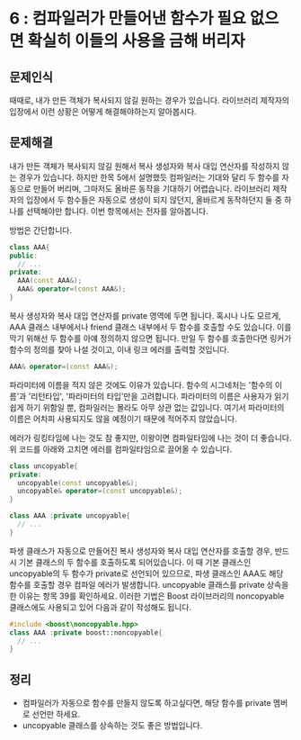 # 6 : 컴파일러가 만들어낸 함수가 필요 없으면 확실히 이들의 사용을 금해 버리자
## 문제인식
때때로, 내가 만든 객체가 복사되지 않길 원하는 경우가 있습니다.
라이브러리 제작자의 입장에서 이런 상황은 어떻게 해결해야하는지 알아봅시다.
## 문제해결
내가 만든 객체가 복사되지 않길 원해서 복사 생성자와 복사 대입 연산자를 작성하지 않는 경우가 있습니다.
하지만 한목 5에서 설명했듯 컴파일러는 기대와 달리 두 함수를 자동으로 만들어 버리며, 그마저도 올바른 동작을 기대하기 어렵습니다.
라이브러리 제작자의 입장에서 두 함수들은 자동으로 생성이 되지 않던지, 올바르게 동작하던지 둘 중 하나를 선택해야만 합니다.
이번 항목에서는 전자를 알아봅니다.

방법은 간단합니다.

```c++
class AAA{
public:
  // ...
private:
  AAA(const AAA&);
  AAA& operator=(const AAA&);
}
```
복사 생성자와 복사 대입 연산자를 private 영역에 두면 됩니다.
혹시나 나도 모르게, AAA 클래스 내부에서나 friend 클래스 내부에서 두 함수를 호출할 수도 있습니다.
이를 막기 위해선 두 함수를 아얘 정의하지 않으면 됩니다.
만일 두 함수를 호출한다면 링커가 함수의 정의를 찾아 나설 것이고, 이내 링크 에러를 출력할 것입니다.
```c++
AAA& operator=(const AAA&);
```
파라미터에 이름을 적지 않은 것에도 이유가 있습니다.
함수의 시그네처는 '함수의 이름'과 '리턴타입', '파라미터의 타입'만을 고려합니다.
파라미터의 이름은 사용자가 읽기 쉽게 하기 위함일 뿐, 컴파일러는 몰라도 아무 상관 없는 값입니다.
여기서 파라미터의 이름은 어차피 사용되지도 않을 예정이기 때문에 적어주지 않았습니다.

에러가 링킹타임에 나는 것도 참 좋지만, 이왕이면 컴파일타임에 나는 것이 더 좋습니다.
위 코드를 아래와 고치면 에러를 컴파일타임으로 끌어올 수 있습니다.
```c++
class uncopyable{
private:
  uncopyable(const uncopyable&);
  uncopyable& operator=(const uncopyable&);
}

class AAA :private uncopyable{
  // ...
}
```
파생 클래스가 자동으로 만들어진 복사 생성자와 복사 대입 연산자를 호출할 경우, 반드시 기본 클래스의 두 함수를 호출하도록 되어있습니다.
이 때 기본 클래스인 uncopyable의 두 함수가 private로 선언되어 있으므로, 파생 클래스인 AAA도 해당 함수를 호출할 경우 컴파일 에러가 발생합니다.
uncopyable 클래스를 private 상속을 한 이유는 항목 39를 확인하세요.
이러한 기법은 Boost 라이브러리의 noncopyable 클래스에도 사용되고 있어 다음과 같이 작성해도 됩니다.
```c++
#include <boost\noncopyable.hpp>
class AAA :private boost::noncopyable{
  // ...
}
```

## 정리
- 컴파일러가 자동으로 함수를 만들지 않도록 하고싶다면, 해당 함수를 private 멤버로 선언만 하세요.
- uncopyable 클래스를 상속하는 것도 좋은 방법입니다.
